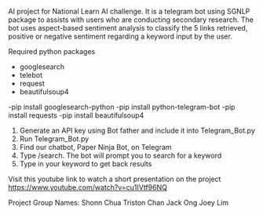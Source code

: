 AI project for National Learn AI challenge. It is a telegram bot using SGNLP package to assists with users who are conducting secondary research. The bot uses aspect-based sentiment analysis to classify the 5 links retrieved, positive or negative sentiment regarding a keyword input by the user.

Required python packages
- googlesearch
- telebot
- request
- beautifulsoup4

-pip install googlesearch-python
-pip install python-telegram-bot
-pip install requests
-pip install beautifulsoup4

1. Generate an API key using Bot father and include it into Telegram_Bot.py
2. Run Telegram_Bot.py
3. Find our chatbot, Paper Ninja Bot, on Telegram
4. Type /search. The bot will prompt you to search for a keyword
5. Type in your keyword to get back results

Visit this youtube link to watch a short presentation on the project https://www.youtube.com/watch?v=cu1IVtf96NQ

Project Group Names:
Shonn Chua
Triston Chan
Jack Ong
Joey Lim
